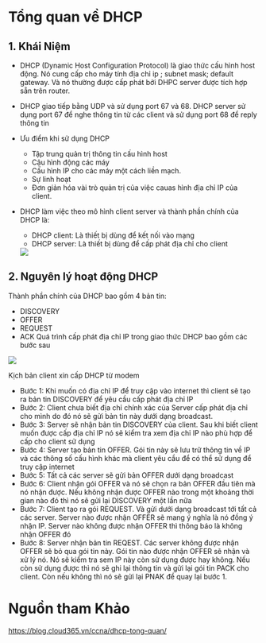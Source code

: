 # Tổng quan về DHCP
## 1. Khái Niệm
- DHCP (Dynamic Host Configuration Protocol) là giao thức cấu hình host động. Nó cung cấp cho máy tính địa chỉ ip ; subnet mask; default gateway. Và nó thường được cấp phát bởi DHPC server được tích hợp sẵn trên router.
- DHCP giao tiếp bằng UDP và sử dụng port 67 và 68. DHCP server sử dụng port 67 để nghe thông tin từ các client và sử dụng port 68 để reply thông tin
- Ưu điểm khi sử dụng DHCP
  - Tập trung quản trị thông tin cấu hình host
  - Cậu hình động các máy
  - Cấu hình IP cho các máy một cách liền mạch.
  - Sự linh hoạt
  - Đơn giản hóa vài trò quản trị của việc cauas hình địa chỉ IP của client.
- DHCP làm việc theo mô hình client server và thành phần chính của DHCP là:
  - DHCP client: Là thiết bị dùng để kết nối vào mạng
  - DHCP server: Là thiết bị dùng để cấp phát địa chỉ cho client

  <img src="https://blog.cloud365.vn/images/img-dhcp/screenshot.png"> 

## 2. Nguyên lý hoạt động DHCP
Thành phần chính của DHCP bao gồm 4 bản tin:
   - DISCOVERY
   - OFFER
   - REQUEST
   - ACK
Quá trình cấp phát địa chỉ IP trong giao thức DHCP bao gồm các bước sau

<img src="https://blog.cloud365.vn/images/img-dhcp/2019-04-09_10-01.png"> 

Kịch bản client xin cấp DHCP từ modem
   - Bước 1: Khi muốn có địa chỉ IP để truy cập vào internet thì client sẽ tạo ra bản tin DISCOVERY để yêu cầu cấp phát địa chỉ IP
   - Bước 2: Client chưa biết địa chỉ chính xác của Server cấp phát địa chỉ cho mình do đó nó sẽ gửi bản tin này dưới dạng broadcast.
   - Bước 3: Server sẽ nhận bản tin DISCOVERY của client. Sau khi biết client muốn được cấp địa chỉ IP nó sẽ kiểm tra xem địa chỉ IP nào phù hợp để cấp cho client sử dụng
   - Bước 4: Server tạo bản tin OFFER. Gói tin này sẽ lưu trữ thông tin về IP và các thông số cấu hình khác mà client yêu cầu để có thể sử dụng để truy cập internet
   - Bước 5: Tất cả các server sẽ gửi bản OFFER dưới dạng broadcast
   - Bước 6: Client nhận gói OFFER và nó sẽ chọn ra bản OFFER đầu tiên mà nó nhận được. Nếu không nhận được OFFER nào trong một khoảng thời gian nào đó thì nó sẽ gửi lại DISCOVERY một lần nữa
   - Bước 7: Client tạo ra gói REQUEST. Và gửi dưới dạng broadcast tới tất cả các server. Server nào được nhận OFFER sẽ mang ý nghĩa là nó đồng ý nhận IP. Server nào không được nhận OFFER thì thông báo là không nhận OFFER đó
   - Bước 8: Server nhận bản tin REQEST. Các server không được nhận OFFER sẽ bỏ qua gói tin này. Gói tin nào được nhận OFFER sẽ nhận và xử lý nó. Nó sẽ kiểm tra sem IP này còn sử dụng được hay không. Nếu còn sử dụng được thì nó sẽ ghi lại thông tin và gửi lại gói tin PACK cho client. Còn nếu không thì nó sẽ gửi lại PNAK để quay lại bước 1.

# Nguồn tham Khảo

https://blog.cloud365.vn/ccna/dhcp-tong-quan/